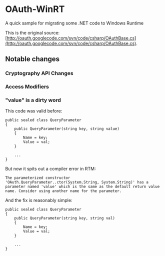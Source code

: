 # OAuth-WinRT

A quick sample for migrating some .NET code to Windows Runtime

This is the original source: [http://oauth.googlecode.com/svn/code/csharp/OAuthBase.cs](http://oauth.googlecode.com/svn/code/csharp/OAuthBase.cs).

## Notable changes

### Cryptography API Changes

### Access Modifiers

### "value" is a dirty word

This code was valid before:

    public sealed class QueryParameter
    {
        public QueryParameter(string key, string value)
        {
            Name = key;
            Value = val;
        }

        ...
    }

But now it spits out a compiler error in RTM:

`The parameterized constructor 'OAuth.QueryParameter..ctor(System.String, System.String)' has a parameter named 'value' which is the same as the default return value name. Consider using another name for the parameter.`

And the fix is reasonably simple:

    public sealed class QueryParameter
    {
        public QueryParameter(string key, string val)
        {
            Name = key;
            Value = val;
        }

        ...
    }